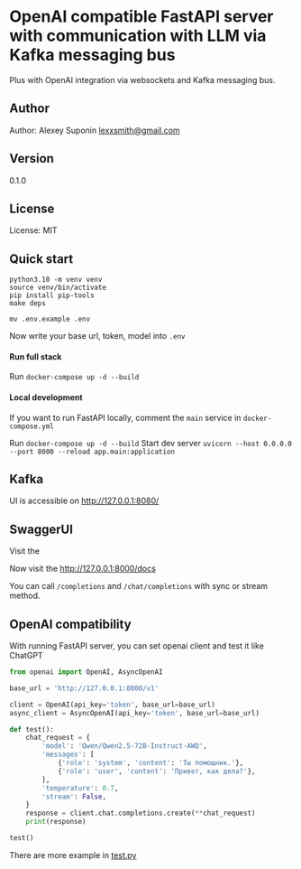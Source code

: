 # OpenAI compatible FastAPI server with communication with LLM via Kafka messaging bus

Plus with OpenAI integration via websockets and Kafka messaging bus.

## Author

Author: Alexey Suponin <lexxsmith@gmail.com>

## Version

0.1.0

## License

License: MIT

## Quick start

```
python3.10 -m venv venv
source venv/bin/activate
pip install pip-tools
make deps

mv .env.example .env
```

Now write your base url, token, model into `.env`

#### Run full stack

Run `docker-compose up -d --build` 


#### Local development

If you want to run FastAPI locally, comment the `main` service in `docker-compose.yml`

Run `docker-compose up -d --build`
Start dev server `uvicorn --host 0.0.0.0 --port 8000 --reload app.main:application`

## Kafka

UI is accessible on http://127.0.0.1:8080/


## SwaggerUI

Visit the 

Now visit the http://127.0.0.1:8000/docs

You can call `/completions` and `/chat/completions` with sync or stream method.

## OpenAI compatibility

With running FastAPI server, you can set openai client and test it like ChatGPT

```python
from openai import OpenAI, AsyncOpenAI

base_url = 'http://127.0.0.1:8000/v1'

client = OpenAI(api_key='token', base_url=base_url)
async_client = AsyncOpenAI(api_key='token', base_url=base_url)

def test():
    chat_request = {
        'model': 'Qwen/Qwen2.5-72B-Instruct-AWQ',
        'messages': [
            {'role': 'system', 'content': 'Ты помощник.'},
            {'role': 'user', 'content': 'Привет, как дела?'},
        ],
        'temperature': 0.7,
        'stream': False,
    }
    response = client.chat.completions.create(**chat_request)
    print(response)

test()
```

There are more example in [test.py](test.py)
